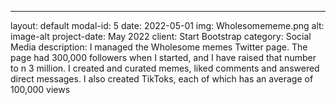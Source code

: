 ---
layout: default
modal-id: 5
date: 2022-05-01
img: Wholesomememe.png
alt: image-alt
project-date: May 2022
client: Start Bootstrap
category: Social Media
description:  I managed the Wholesome memes Twitter page. The page had 300,000 followers when I started, and I have raised that number to n 3 million. I created and curated memes, liked comments and answered direct messages. I also created TikToks, each of which has an average of 100,000 views